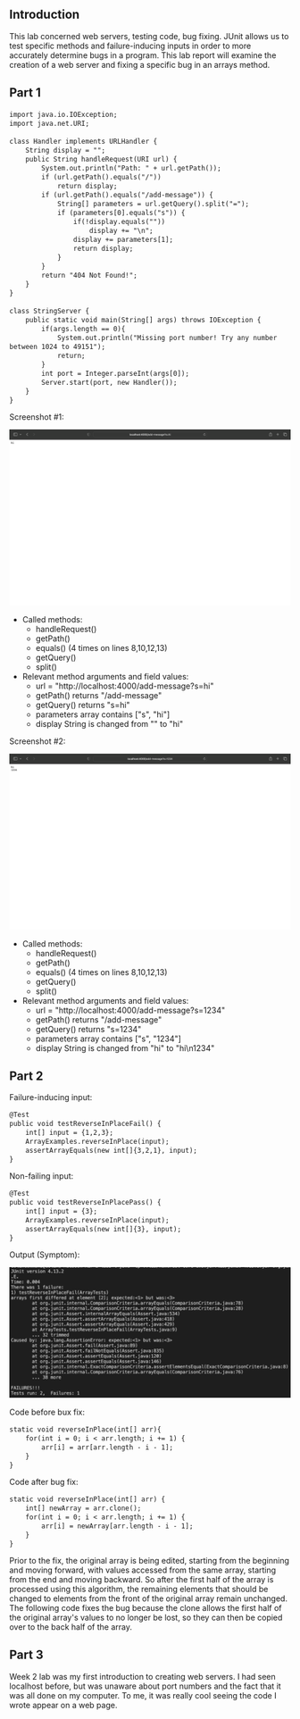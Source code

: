 ## Introduction
This lab concerned web servers, testing code, bug fixing. JUnit allows us to test specific methods and failure-inducing inputs in order to more accurately determine bugs in a program. This lab report will examine the creation of a web server and fixing a specific bug in an arrays method. 

## Part 1
```
import java.io.IOException;
import java.net.URI;

class Handler implements URLHandler {
    String display = "";
    public String handleRequest(URI url) {
        System.out.println("Path: " + url.getPath());
        if (url.getPath().equals("/"))
            return display;
        if (url.getPath().equals("/add-message")) {
            String[] parameters = url.getQuery().split("=");
            if (parameters[0].equals("s")) {
                if(!display.equals("")) 
                    display += "\n";
                display += parameters[1];
                return display;
            }
        }
        return "404 Not Found!";
    }
}

class StringServer {
    public static void main(String[] args) throws IOException {
        if(args.length == 0){
            System.out.println("Missing port number! Try any number between 1024 to 49151");
            return;
        }
        int port = Integer.parseInt(args[0]);
        Server.start(port, new Handler());
    }
}
```
Screenshot \#1:

![image](lab2-part1-1.png)

- Called methods:
    - handleRequest()
    - getPath()
    - equals() (4 times on lines 8,10,12,13)
    - getQuery()
    - split()
- Relevant method arguments and field values:
    - url = "http://localhost:4000/add-message?s=hi"
    - getPath() returns "/add-message"
    - getQuery() returns "s=hi"
    - parameters array contains \["s", "hi"]
    - display String is changed from "" to "hi"

Screenshot \#2:

![image](lab2-part1-2.png)

- Called methods:
    - handleRequest()
    - getPath()
    - equals() (4 times on lines 8,10,12,13)
    - getQuery()
    - split()
- Relevant method arguments and field values:
    - url = "http://localhost:4000/add-message?s=1234"
    - getPath() returns "/add-message"
    - getQuery() returns "s=1234"
    - parameters array contains \["s", "1234"]
    - display String is changed from "hi" to "hi\n1234"

## Part 2
Failure-inducing input:
```
@Test
public void testReverseInPlaceFail() {
    int[] input = {1,2,3};
    ArrayExamples.reverseInPlace(input);
    assertArrayEquals(new int[]{3,2,1}, input);
}
```
Non-failing input:
```
@Test 
public void testReverseInPlacePass() {
    int[] input = {3};
    ArrayExamples.reverseInPlace(input);
    assertArrayEquals(new int[]{3}, input);
}
```
Output (Symptom):

![image](lab2-part2-1.png)

Code before bux fix:
```
static void reverseInPlace(int[] arr){
    for(int i = 0; i < arr.length; i += 1) {
        arr[i] = arr[arr.length - i - 1];
    }
}
```
Code after bug fix:
```
static void reverseInPlace(int[] arr) {
    int[] newArray = arr.clone();
    for(int i = 0; i < arr.length; i += 1) {
        arr[i] = newArray[arr.length - i - 1];
    }
}
```
Prior to the fix, the original array is being edited, starting from the beginning and moving forward, with values accessed from the same array, starting from the end and moving backward. So after the first half of the array is processed using this algorithm, the remaining elements that should be changed to elements from the front of the original array remain unchanged. The following code fixes the bug because the clone allows the first half of the original array's values to no longer be lost, so they can then be copied over to the back half of the array.

## Part 3
Week 2 lab was my first introduction to creating web servers. I had seen localhost before, but was unaware about port numbers and the fact that it was all done on my computer. To me, it was really cool seeing the code I wrote appear on a web page.
